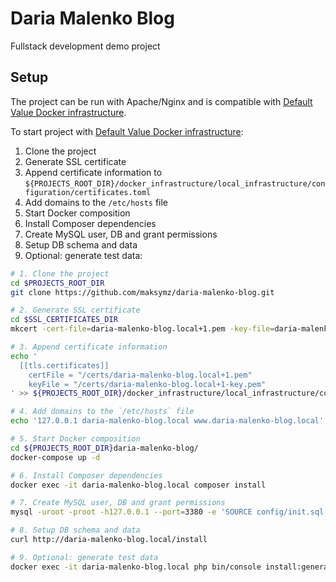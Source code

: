 # Daria Malenko Blog

Fullstack development demo project

## Setup

The project can be run with Apache/Nginx and is compatible with [Default Value Docker infrastructure](https://github.com/DefaultValue/docker_infrastructure).

To start project with [Default Value Docker infrastructure](https://github.com/DefaultValue/docker_infrastructure):

1. Clone the project
2. Generate SSL certificate
3. Append certificate information to `${PROJECTS_ROOT_DIR}/docker_infrastructure/local_infrastructure/configuration/certificates.toml`
4. Add domains to the `/etc/hosts` file
5. Start Docker composition
6. Install Composer dependencies
7. Create MySQL user, DB and grant permissions
8. Setup DB schema and data
9. Optional: generate test data:

```bash
# 1. Clone the project
cd $PROJECTS_ROOT_DIR
git clone https://github.com/maksymz/daria-malenko-blog.git

# 2. Generate SSL certificate
cd $SSL_CERTIFICATES_DIR
mkcert -cert-file=daria-malenko-blog.local+1.pem -key-file=daria-malenko-blog.local+1-key.pem daria-malenko-blog.local www.daria-malenko-blog.local

# 3. Append certificate information
echo '
  [[tls.certificates]]
    certFile = "/certs/daria-malenko-blog.local+1.pem"
    keyFile = "/certs/daria-malenko-blog.local+1-key.pem"
' >> ${PROJECTS_ROOT_DIR}/docker_infrastructure/local_infrastructure/configuration/certificates.toml

# 4. Add domains to the `/etc/hosts` file
echo '127.0.0.1 daria-malenko-blog.local www.daria-malenko-blog.local' | sudo tee -a /etc/hosts

# 5. Start Docker composition
cd ${PROJECTS_ROOT_DIR}daria-malenko-blog/
docker-compose up -d

# 6. Install Composer dependencies
docker exec -it daria-malenko-blog.local composer install

# 7. Create MySQL user, DB and grant permissions
mysql -uroot -proot -h127.0.0.1 --port=3380 -e 'SOURCE config/init.sql'

# 8. Setup DB schema and data
curl http://daria-malenko-blog.local/install

# 9. Optional: generate test data
docker exec -it daria-malenko-blog.local php bin/console install:generate-data
```
